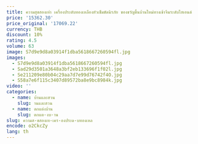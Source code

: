 ```yaml
---
title: ความสุขสองเท่า เครื่องประดับทองเหลืองหัวเข็มขัดนิรภัย ของขวัญขึ้นบ้านใหม่ทางเข้าจีนระดับไฮเอนด์
price: '15362.30'
price_original: '17069.22'
currency: THB
discount: 10%
rating: 4.5
volume: 63
image: S7d9e9d8a03914f1dba5618667260594fl.jpg
images:
  - S7d9e9d8a03914f1dba5618667260594fl.jpg
  - Sad29d3501a3648a3bf2eb133696f1f02l.jpg
  - Se211209e80b04c29aa7d7e99d76742f4O.jpg
  - S58a7e6f115c3407d89572ba8e9bc8984k.jpg
video: ''
categories:
  - name: บ้านและสวน
    slug: านและสวน
  - name: ตกแต่งบ้าน
    slug: ตกแต-งบ-าน
slug: ความส-ขสองเท-เคร-องประด-บทองเหล
encode: o2CkcZy
lang: th
---
```

  